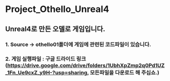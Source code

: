 # Project_Othello_Unreal4

## Unreal4로 만든 오델로 게임입니다. 
### 1. Source -> othello01폴더에 게임에 관련된 코드파일이 있습니다.
### 2. 게임 실행파일 : 구글 드라이드 링크(https://drive.google.com/drive/folders/1UbhXpZmp2q0Pd1UZ_1Fn_Ue9cxZ_y9H-?usp=sharing, 모든파일을 다운로드 해 주십쇼.)
